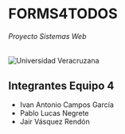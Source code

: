 # FORMS4TODOS

###### Proyecto Sistemas Web

![Universidad Veracruzana](https://www.uv.mx/personal/flmoreno/files/2013/06/ESCUDO-UV-LIS.jpg "Universidad Veracruzana")

## Integrantes Equipo 4

- Ivan Antonio Campos García
- Pablo Lucas Negrete
- Jair Vásquez Rendón
